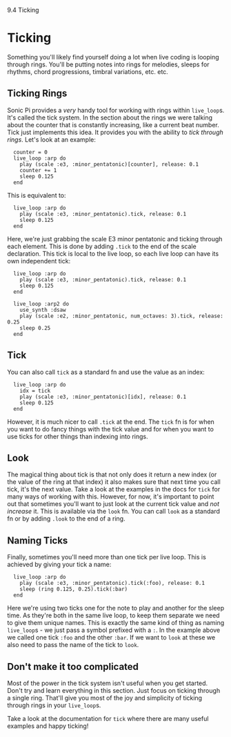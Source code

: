 9.4 Ticking

# Ticking

Something you'll likely find yourself doing a lot when live coding is
looping through rings. You'll be putting notes into rings for melodies,
sleeps for rhythms, chord progressions, timbral variations, etc. etc.

## Ticking Rings

Sonic Pi provides a *very* handy tool for working with rings within 
`live_loop`s. It's called the tick system. In the section about the 
rings we were talking about the counter that is constantly increasing, 
like a current beat number. Tick just implements this idea. It provides 
you with the ability to *tick through rings*. Let's look at an example:

```
  counter = 0
  live_loop :arp do
    play (scale :e3, :minor_pentatonic)[counter], release: 0.1
    counter += 1
    sleep 0.125
  end
```

This is equivalent to:

```
  live_loop :arp do
    play (scale :e3, :minor_pentatonic).tick, release: 0.1
    sleep 0.125
  end
```

Here, we're just grabbing the scale E3 minor pentatonic and ticking 
through each element. This is done by adding `.tick` to the end of the 
scale declaration. This tick is local to the live loop, so each live 
loop can have its own independent tick:

```
  live_loop :arp do
    play (scale :e3, :minor_pentatonic).tick, release: 0.1
    sleep 0.125
  end
  
  live_loop :arp2 do
    use_synth :dsaw
    play (scale :e2, :minor_pentatonic, num_octaves: 3).tick, release: 0.25
    sleep 0.25
  end
```

## Tick

You can also call `tick` as a standard fn and use the value as an index:

```
  live_loop :arp do
    idx = tick
    play (scale :e3, :minor_pentatonic)[idx], release: 0.1
    sleep 0.125
  end
```

However, it is much nicer to call `.tick` at the end. The `tick` fn is
for when you want to do fancy things with the tick value and for when
you want to use ticks for other things than indexing into rings.


## Look

The magical thing about tick is that not only does it return a new index
(or the value of the ring at that index) it also makes sure that next
time you call tick, it's the next value. Take a look at the examples in
the docs for `tick` for many ways of working with this. However, for
now, it's important to point out that sometimes you'll want to just look
at the current tick value and *not increase* it. This is available via
the `look` fn. You can call `look` as a standard fn or by adding `.look`
to the end of a ring.

## Naming Ticks

Finally, sometimes you'll need more than one tick per live loop. This 
is achieved by giving your tick a name:

```
  live_loop :arp do
    play (scale :e3, :minor_pentatonic).tick(:foo), release: 0.1
    sleep (ring 0.125, 0.25).tick(:bar)
  end
```

Here we're using two ticks one for the note to play and another for the
sleep time. As they're both in the same live loop, to keep them separate
we need to give them unique names. This is exactly the same kind of
thing as naming `live_loop`s - we just pass a symbol prefixed with a
`:`. In the example above we called one tick `:foo` and the other
`:bar`. If we want to `look` at these we also need to pass the name of
the tick to `look`.

## Don't make it too complicated

Most of the power in the tick system isn't useful when you get
started. Don't try and learn everything in this section. Just focus on
ticking through a single ring. That'll give you most of the joy and
simplicity of ticking through rings in your `live_loop`s.

Take a look at the documentation for `tick` where there are many useful
examples and happy ticking!
